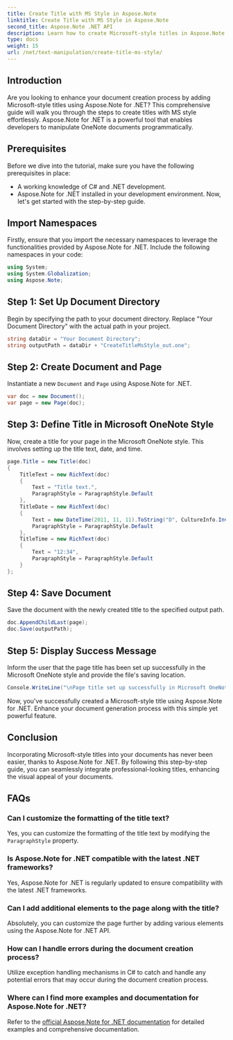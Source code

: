 ```yaml
---
title: Create Title with MS Style in Aspose.Note
linktitle: Create Title with MS Style in Aspose.Note
second_title: Aspose.Note .NET API
description: Learn how to create Microsoft-style titles in Aspose.Note for .NET. Elevate your document presentation with this easy-to-follow tutorial.
type: docs
weight: 15
url: /net/text-manipulation/create-title-ms-style/
---
```

## Introduction
Are you looking to enhance your document creation process by adding Microsoft-style titles using Aspose.Note for .NET? This comprehensive guide will walk you through the steps to create titles with MS style effortlessly. Aspose.Note for .NET is a powerful tool that enables developers to manipulate OneNote documents programmatically.
## Prerequisites
Before we dive into the tutorial, make sure you have the following prerequisites in place:
- A working knowledge of C# and .NET development.
- Aspose.Note for .NET installed in your development environment.
Now, let's get started with the step-by-step guide.
## Import Namespaces
Firstly, ensure that you import the necessary namespaces to leverage the functionalities provided by Aspose.Note for .NET. Include the following namespaces in your code:
```csharp
using System;
using System.Globalization;
using Aspose.Note;
```
## Step 1: Set Up Document Directory
Begin by specifying the path to your document directory. Replace "Your Document Directory" with the actual path in your project.
```csharp
string dataDir = "Your Document Directory";
string outputPath = dataDir + "CreateTitleMsStyle_out.one";
```
## Step 2: Create Document and Page
Instantiate a new `Document` and `Page` using Aspose.Note for .NET.
```csharp
var doc = new Document();
var page = new Page(doc);
```
## Step 3: Define Title in Microsoft OneNote Style
Now, create a title for your page in the Microsoft OneNote style. This involves setting up the title text, date, and time.
```csharp
page.Title = new Title(doc)
{
    TitleText = new RichText(doc)
    {
        Text = "Title text.",
        ParagraphStyle = ParagraphStyle.Default
    },
    TitleDate = new RichText(doc)
    {
        Text = new DateTime(2011, 11, 11).ToString("D", CultureInfo.InvariantCulture),
        ParagraphStyle = ParagraphStyle.Default
    },
    TitleTime = new RichText(doc)
    {
        Text = "12:34",
        ParagraphStyle = ParagraphStyle.Default
    }
};
```
## Step 4: Save Document
Save the document with the newly created title to the specified output path.
```csharp
doc.AppendChildLast(page);
doc.Save(outputPath);
```
## Step 5: Display Success Message
Inform the user that the page title has been set up successfully in the Microsoft OneNote style and provide the file's saving location.
```csharp
Console.WriteLine("\nPage title set up successfully in Microsoft OneNote style.\nFile saved at " + outputPath);
```
Now, you've successfully created a Microsoft-style title using Aspose.Note for .NET. Enhance your document generation process with this simple yet powerful feature.
## Conclusion
Incorporating Microsoft-style titles into your documents has never been easier, thanks to Aspose.Note for .NET. By following this step-by-step guide, you can seamlessly integrate professional-looking titles, enhancing the visual appeal of your documents.
## FAQs
### Can I customize the formatting of the title text?
Yes, you can customize the formatting of the title text by modifying the `ParagraphStyle` property.
### Is Aspose.Note for .NET compatible with the latest .NET frameworks?
Yes, Aspose.Note for .NET is regularly updated to ensure compatibility with the latest .NET frameworks.
### Can I add additional elements to the page along with the title?
Absolutely, you can customize the page further by adding various elements using the Aspose.Note for .NET API.
### How can I handle errors during the document creation process?
Utilize exception handling mechanisms in C# to catch and handle any potential errors that may occur during the document creation process.
### Where can I find more examples and documentation for Aspose.Note for .NET?
Refer to the [official Aspose.Note for .NET documentation](https://reference.aspose.com/note/net/) for detailed examples and comprehensive documentation.
